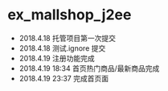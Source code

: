 # ex_mallshop_j2ee
* 2018.4.18 托管项目第一次提交
* 2018.4.18 测试.ignore 提交
* 2018.4.19 注册功能完成
* 2018.4.19 18:34 首页热门商品/最新商品完成
* 2018.4.19 23:37 完成首页面